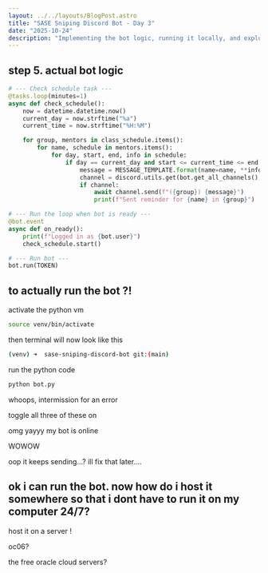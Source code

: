 ```yaml
---
layout: ../../layouts/BlogPost.astro
title: "SASE Sniping Discord Bot - Day 3"
date: "2025-10-24"
description: "Implementing the bot logic, running it locally, and exploring hosting options"
---
```


## step 5. actual bot logic

```python
# --- Check schedule task ---
@tasks.loop(minutes=1)
async def check_schedule():
    now = datetime.datetime.now()
    current_day = now.strftime("%a")
    current_time = now.strftime("%H:%M")

    for group, mentors in class_schedule.items():
        for name, schedule in mentors.items():
            for day, start, end, info in schedule:
                if day == current_day and start <= current_time <= end:
                    message = MESSAGE_TEMPLATE.format(name=name, **info)
                    channel = discord.utils.get(bot.get_all_channels(), name="general")
                    if channel:
                        await channel.send(f"({group}) {message}")
                        print(f"Sent reminder for {name} in {group}")

# --- Run the loop when bot is ready ---
@bot.event
async def on_ready():
    print(f"Logged in as {bot.user}")
    check_schedule.start()

# --- Run bot ---
bot.run(TOKEN)

```

## to actually run the bot ?!

activate the python vm

```bash
source venv/bin/activate
```

then terminal will now look like this

```bash
(venv) ➜  sase-sniping-discord-bot git:(main)
```

run the python code

```bash
python bot.py
```

whoops, intermission for an error

toggle all three of these on


omg yayyy my bot is online


WOWOW


oop it keeps sending…?
ill fix that later….

## ok i can run the bot. now how do i host it somewhere so that i dont have to run it on my computer 24/7?

host it on a server !

oc06? 

the free oracle cloud servers?